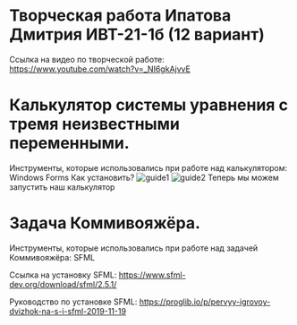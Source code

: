 # Творческая работа Ипатова Дмитрия ИВТ-21-1б           (12 вариант)
Ссылка на видео по творческой работе: https://www.youtube.com/watch?v=_NI6gkAjvvE
# Калькулятор системы уравнения с тремя неизвестными переменными.

Инструменты, которые использовались при работе над калькулятором: Windows Forms
Как установить?
![guide1](https://user-images.githubusercontent.com/91135391/170021571-f5b5358e-f488-4eff-8e09-725f51c564c3.jpg)
![guide2](https://user-images.githubusercontent.com/91135391/170021603-782a3b3f-797a-4037-b08b-ce99b43b528f.jpg)
Теперь мы можем запустить наш калькулятор

# Задача Коммивояжёра.

Инструменты, которые использовались при работе над задачей Коммивояжёра: SFML

Ссылка на установку SFML:
https://www.sfml-dev.org/download/sfml/2.5.1/

Руководство по установке SFML:
https://proglib.io/p/pervyy-igrovoy-dvizhok-na-s-i-sfml-2019-11-19
